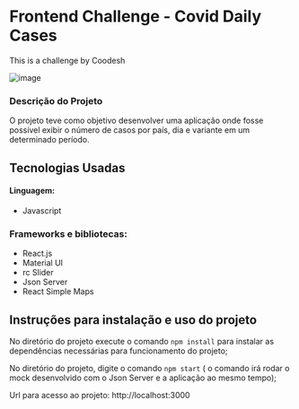 # Frontend Challenge - Covid Daily Cases

This is a challenge by Coodesh

![image](https://ibb.co/rbF3Q0J)



### Descrição do Projeto

O projeto teve como objetivo desenvolver uma aplicação onde fosse possível exibir o número de casos por país, dia e variante em um determinado período. 

## Tecnologias Usadas

#### Linguagem: 
* Javascript

### Frameworks e bibliotecas: 
* React.js
* Material UI 
* rc Slider
* Json Server
* React Simple Maps


## Instruções para instalação e uso do projeto

No diretório do projeto execute o comando `npm install` para instalar as dependências necessárias para funcionamento do projeto;

No diretório do projeto, digite o comando  `npm start` ( o comando irá rodar o mock desenvolvido com o Json Server e a aplicação ao mesmo tempo);

Url para acesso ao projeto: http://localhost:3000
